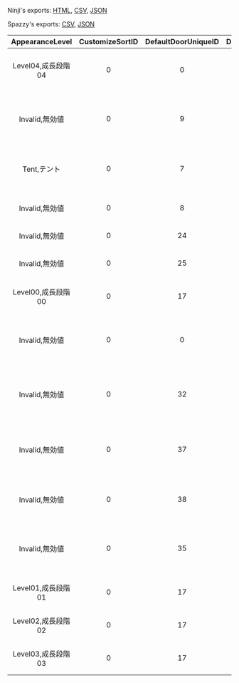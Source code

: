 Ninji's exports: [HTML](https://wuffs.org/acnh/bcsv_160/html/StructureHouseShapeParam.html), [CSV](https://wuffs.org/acnh/bcsv_160/csv/StructureHouseShapeParam.csv), [JSON](https://wuffs.org/acnh/bcsv_160/json/StructureHouseShapeParam.json)

Spazzy's exports: [CSV](https://github.com/McSpazzy/acnh-csv/blob/master/StructureHouseShapeParam.csv), [JSON](https://github.com/McSpazzy/acnh-json/blob/master/StructureHouseShapeParam.json)

| AppearanceLevel | CustomizeSortID | DefaultDoorUniqueID | DefaultRoofUniqueID | DefaultWallUniqueID | HousePartsType | UniqueID | DoorBellName | Name |
|:--:|:--:|:--:|:--:|:--:|:--:|:--:|:--:|:--:|
| Level04,成長段階04 | 0 | 0 | 0 | 0 | 0 | 0 | 'DoorBell_House_Standard1_Pl' | 'スタンダード1' | 
| Invalid,無効値 | 0 | 9 | 19 | 14 | 1 | 1 | 'DoorBell_House_Standard1_Npc' | 'NPCスタンダード１' | 
| Tent,テント | 0 | 7 | 4 | 7 | 0 | 3 | '' | 'プレイヤテント' | 
| Invalid,無効値 | 0 | 8 | 5 | 8 | 1 | 4 | '' | 'NPCテント' | 
| Invalid,無効値 | 0 | 24 | 9 | 11 | 1 | 5 | '' | 'NPC売地' | 
| Invalid,無効値 | 0 | 25 | 18 | 12 | 1 | 6 | '' | 'NPC売約済み' | 
| Level00,成長段階00 | 0 | 17 | 10 | 13 | 0 | 7 | 'DoorBell_House_Standard1_Pl' | '成長段階00' | 
| Invalid,無効値 | 0 | 0 | 27 | 24 | 1 | 9 | 'DoorBell_House_Standard2_Npc' | 'NPCスタンダード２' | 
| Invalid,無効値 | 0 | 32 | 30 | 27 | 1 | 10 | 'DoorBell_House_Oriental1_Npc' | 'NPCオリエンタル１' | 
| Invalid,無効値 | 0 | 37 | 33 | 30 | 0 | 11 | '' | 'プレイヤ家移設予定地' | 
| Invalid,無効値 | 0 | 38 | 34 | 31 | 1 | 12 | '' | 'NPC家移設予定地' | 
| Invalid,無効値 | 0 | 35 | 35 | 32 | 1 | 13 | 'DoorBell_House_Fantasy1_Npc' | 'NPCファンタジー１' | 
| Level01,成長段階01 | 0 | 17 | 38 | 35 | 0 | 14 | 'DoorBell_House_Standard1_Pl' | '成長段階01' | 
| Level02,成長段階02 | 0 | 17 | 47 | 64 | 0 | 15 | 'DoorBell_House_Standard1_Pl' | '成長段階02' | 
| Level03,成長段階03 | 0 | 17 | 39 | 37 | 0 | 16 | 'DoorBell_House_Standard1_Pl' | '成長段階03' | 
